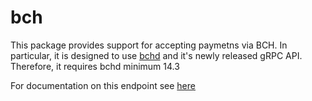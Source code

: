# bch

This package provides support for accepting paymetns via BCH. In particular, it is designed to use [bchd](https://github.com/gcash/bchd) and it's newly released gRPC API. Therefore, it requires bchd minimum 14.3

For documentation on this endpoint see [here](https://github.com/gcash/bchd/blob/master/bchrpc/documentation/client_usage.md)